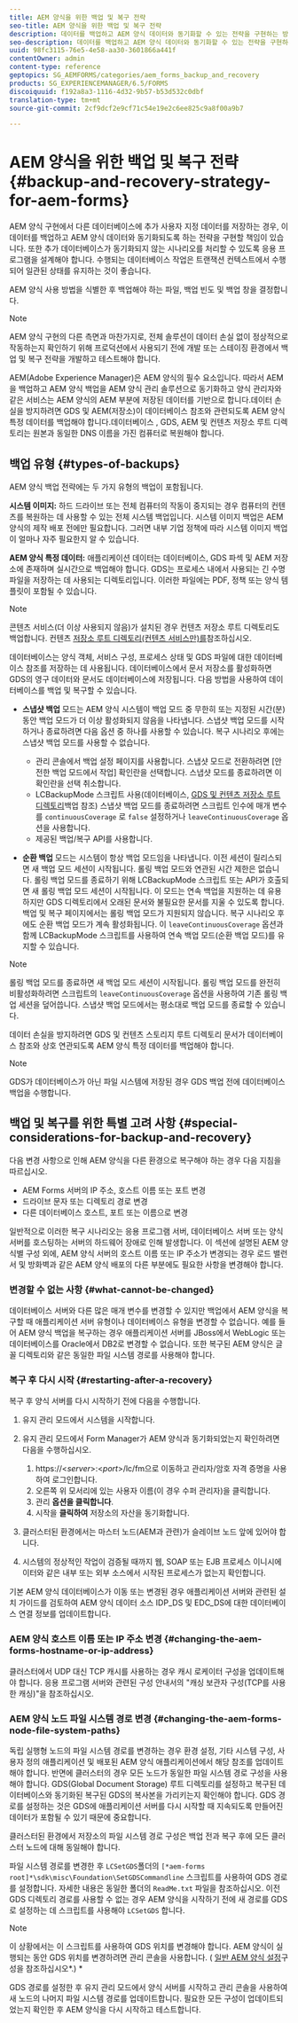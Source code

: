 ```yaml
---
title: AEM 양식을 위한 백업 및 복구 전략
seo-title: AEM 양식을 위한 백업 및 복구 전략
description: 데이터를 백업하고 AEM 양식 데이터와 동기화할 수 있는 전략을 구현하는 방법을 알아봅니다.
seo-description: 데이터를 백업하고 AEM 양식 데이터와 동기화할 수 있는 전략을 구현하는 방법을 알아봅니다.
uuid: 98fc3115-76e5-4e58-aa30-3601866a441f
contentOwner: admin
content-type: reference
geptopics: SG_AEMFORMS/categories/aem_forms_backup_and_recovery
products: SG_EXPERIENCEMANAGER/6.5/FORMS
discoiquuid: f192a8a3-1116-4d32-9b57-b53d532c0dbf
translation-type: tm+mt
source-git-commit: 2cf9dcf2e9cf71c54e19e2c6ee825c9a8f00a9b7

---
```



# AEM 양식을 위한 백업 및 복구 전략{#backup-and-recovery-strategy-for-aem-forms}

AEM 양식 구현에서 다른 데이터베이스에 추가 사용자 지정 데이터를 저장하는 경우, 이 데이터를 백업하고 AEM 양식 데이터와 동기화되도록 하는 전략을 구현할 책임이 있습니다. 또한 추가 데이터베이스가 동기화되지 않는 시나리오를 처리할 수 있도록 응용 프로그램을 설계해야 합니다. 수행되는 데이터베이스 작업은 트랜잭션 컨텍스트에서 수행되어 일관된 상태를 유지하는 것이 좋습니다.

AEM 양식 사용 방법을 식별한 후 백업해야 하는 파일, 백업 빈도 및 백업 창을 결정합니다.

>[!NOTE]
>
>AEM 양식 구현의 다른 측면과 마찬가지로, 전체 솔루션이 데이터 손실 없이 정상적으로 작동하는지 확인하기 위해 프로덕션에서 사용되기 전에 개발 또는 스테이징 환경에서 백업 및 복구 전략을 개발하고 테스트해야 합니다.

AEM(Adobe Experience Manager)은 AEM 양식의 필수 요소입니다. 따라서 AEM을 백업하고 AEM 양식 백업을 AEM 양식 관리 솔루션으로 동기화하고 양식 관리자와 같은 서비스는 AEM 양식의 AEM 부분에 저장된 데이터를 기반으로 합니다.데이터 손실을 방지하려면 GDS 및 AEM(저장소)이 데이터베이스 참조와 관련되도록 AEM 양식 특정 데이터를 백업해야 합니다.데이터베이스 , GDS, AEM 및 컨텐츠 저장소 루트 디렉토리는 원본과 동일한 DNS 이름을 가진 컴퓨터로 복원해야 합니다.

## 백업 유형 {#types-of-backups}

AEM 양식 백업 전략에는 두 가지 유형의 백업이 포함됩니다.

**시스템 이미지:** 하드 드라이브 또는 전체 컴퓨터의 작동이 중지되는 경우 컴퓨터의 컨텐츠를 복원하는 데 사용할 수 있는 전체 시스템 백업입니다. 시스템 이미지 백업은 AEM 양식의 제작 배포 전에만 필요합니다. 그러면 내부 기업 정책에 따라 시스템 이미지 백업이 얼마나 자주 필요한지 알 수 있습니다.

**AEM 양식 특정 데이터:** 애플리케이션 데이터는 데이터베이스, GDS 파섹 및 AEM 저장소에 존재하며 실시간으로 백업해야 합니다. GDS는 프로세스 내에서 사용되는 긴 수명 파일을 저장하는 데 사용되는 디렉토리입니다. 이러한 파일에는 PDF, 정책 또는 양식 템플릿이 포함될 수 있습니다.

>[!NOTE]
>
>콘텐츠 서비스(더 이상 사용되지 않음)가 설치된 경우 컨텐츠 저장소 루트 디렉토리도 백업합니다. 컨텐츠 [저장소 루트 디렉토리(컨텐츠 서비스만)를](/help/forms/using/admin-help/files-back-recover.md#content-storage-root-directory-content-services-only)참조하십시오.

데이터베이스는 양식 객체, 서비스 구성, 프로세스 상태 및 GDS 파일에 대한 데이터베이스 참조를 저장하는 데 사용됩니다. 데이터베이스에서 문서 저장소를 활성화하면 GDS의 영구 데이터와 문서도 데이터베이스에 저장됩니다. 다음 방법을 사용하여 데이터베이스를 백업 및 복구할 수 있습니다.

* **스냅샷 백업** 모드는 AEM 양식 시스템이 백업 모드 중 무한히 또는 지정된 시간(분) 동안 백업 모드가 더 이상 활성화되지 않음을 나타냅니다. 스냅샷 백업 모드를 시작하거나 종료하려면 다음 옵션 중 하나를 사용할 수 있습니다. 복구 시나리오 후에는 스냅샷 백업 모드를 사용할 수 없습니다.

   * 관리 콘솔에서 백업 설정 페이지를 사용합니다. 스냅샷 모드로 전환하려면 [안전한 백업 모드에서 작업] 확인란을 선택합니다. 스냅샷 모드를 종료하려면 이 확인란을 선택 취소합니다.
   * LCBackupMode 스크립트 사용(데이터베이스, [GDS 및 컨텐츠 저장소 루트 디렉토리](/help/forms/using/admin-help/backing-aem-forms-data.md#back-up-the-database-gds-aem-repository-and-content-storage-root-directories)백업 참조) 스냅샷 백업 모드를 종료하려면 스크립트 인수에 매개 변수를 `continuousCoverage` 로 `false` 설정하거나 `leaveContinuousCoverage` 옵션을 사용합니다.
   * 제공된 백업/복구 API를 사용합니다. <!-- Fix broken link(see AEM forms API Reference section on AEM Forms Help and Tutorials page).-->

* **순환 백업** 모드는 시스템이 항상 백업 모드임을 나타냅니다. 이전 세션이 릴리스되면 새 백업 모드 세션이 시작됩니다. 롤링 백업 모드와 연관된 시간 제한은 없습니다. 롤링 백업 모드를 종료하기 위해 LCBackupMode 스크립트 또는 API가 호출되면 새 롤링 백업 모드 세션이 시작됩니다. 이 모드는 연속 백업을 지원하는 데 유용하지만 GDS 디렉토리에서 오래된 문서와 불필요한 문서를 지울 수 있도록 합니다. 백업 및 복구 페이지에서는 롤링 백업 모드가 지원되지 않습니다. 복구 시나리오 후에도 순환 백업 모드가 계속 활성화됩니다. 이 `leaveContinuousCoverage` 옵션과 함께 LCBackupMode 스크립트를 사용하여 연속 백업 모드(순환 백업 모드)를 유지할 수 있습니다.

>[!NOTE]
>
>롤링 백업 모드를 종료하면 새 백업 모드 세션이 시작됩니다. 롤링 백업 모드를 완전히 비활성화하려면 스크립트의 `leaveContinuousCoverage` 옵션을 사용하여 기존 롤링 백업 세션을 덮어씁니다. 스냅샷 백업 모드에서는 평소대로 백업 모드를 종료할 수 있습니다.

데이터 손실을 방지하려면 GDS 및 컨텐츠 스토리지 루트 디렉토리 문서가 데이터베이스 참조와 상호 연관되도록 AEM 양식 특정 데이터를 백업해야 합니다.

>[!NOTE]
>
>GDS가 데이터베이스가 아닌 파일 시스템에 저장된 경우 GDS 백업 전에 데이터베이스 백업을 수행합니다.

## 백업 및 복구를 위한 특별 고려 사항 {#special-considerations-for-backup-and-recovery}

다음 변경 사항으로 인해 AEM 양식을 다른 환경으로 복구해야 하는 경우 다음 지침을 따르십시오.

* AEM Forms 서버의 IP 주소, 호스트 이름 또는 포트 변경
* 드라이브 문자 또는 디렉토리 경로 변경
* 다른 데이터베이스 호스트, 포트 또는 이름으로 변경

일반적으로 이러한 복구 시나리오는 응용 프로그램 서버, 데이터베이스 서버 또는 양식 서버를 호스팅하는 서버의 하드웨어 장애로 인해 발생합니다. 이 섹션에 설명된 AEM 양식별 구성 외에, AEM 양식 서버의 호스트 이름 또는 IP 주소가 변경되는 경우 로드 밸런서 및 방화벽과 같은 AEM 양식 배포의 다른 부분에도 필요한 사항을 변경해야 합니다.

### 변경할 수 없는 사항 {#what-cannot-be-changed}

데이터베이스 서버와 다른 많은 매개 변수를 변경할 수 있지만 백업에서 AEM 양식을 복구할 때 애플리케이션 서버 유형이나 데이터베이스 유형을 변경할 수 없습니다. 예를 들어 AEM 양식 백업을 복구하는 경우 애플리케이션 서버를 JBoss에서 WebLogic 또는 데이터베이스를 Oracle에서 DB2로 변경할 수 없습니다. 또한 복구된 AEM 양식은 글꼴 디렉토리와 같은 동일한 파일 시스템 경로를 사용해야 합니다.

### 복구 후 다시 시작 {#restarting-after-a-recovery}

복구 후 양식 서버를 다시 시작하기 전에 다음을 수행합니다.

1. 유지 관리 모드에서 시스템을 시작합니다.
1. 유지 관리 모드에서 Form Manager가 AEM 양식과 동기화되었는지 확인하려면 다음을 수행하십시오.

   1. https://&lt;*server*>:&lt;*port*>/lc/fm으로 이동하고 관리자/암호 자격 증명을 사용하여 로그인합니다.
   1. 오른쪽 위 모서리에 있는 사용자 이름(이 경우 수퍼 관리자)을 클릭합니다.
   1. 관리 **옵션을 클릭합니다**.
   1. 시작을 **클릭하여** 저장소의 자산을 동기화합니다.

1. 클러스터된 환경에서는 마스터 노드(AEM과 관련)가 슬레이브 노드 앞에 있어야 합니다.
1. 시스템의 정상적인 작업이 검증될 때까지 웹, SOAP 또는 EJB 프로세스 이니시에이터와 같은 내부 또는 외부 소스에서 시작된 프로세스가 없는지 확인합니다.

기본 AEM 양식 데이터베이스가 이동 또는 변경된 경우 애플리케이션 서버와 관련된 설치 가이드를 검토하여 AEM 양식 데이터 소스 IDP_DS 및 EDC_DS에 대한 데이터베이스 연결 정보를 업데이트합니다.

### AEM 양식 호스트 이름 또는 IP 주소 변경 {#changing-the-aem-forms-hostname-or-ip-address}

클러스터에서 UDP 대신 TCP 캐시를 사용하는 경우 캐시 로케이터 구성을 업데이트해야 합니다. 응용 프로그램 서버와 관련된 구성 안내서의 &quot;캐싱 보관자 구성(TCP를 사용한 캐싱)&quot;을 참조하십시오.

### AEM 양식 노드 파일 시스템 경로 변경 {#changing-the-aem-forms-node-file-system-paths}

독립 실행형 노드의 파일 시스템 경로를 변경하는 경우 환경 설정, 기타 시스템 구성, 사용자 정의 애플리케이션 및 배포된 AEM 양식 애플리케이션에서 해당 참조를 업데이트해야 합니다. 반면에 클러스터의 경우 모든 노드가 동일한 파일 시스템 경로 구성을 사용해야 합니다. GDS(Global Document Storage) 루트 디렉토리를 설정하고 복구된 데이터베이스와 동기화된 복구된 GDS의 복사본을 가리키는지 확인해야 합니다. GDS 경로를 설정하는 것은 GDS에 애플리케이션 서버를 다시 시작할 때 지속되도록 만들어진 데이터가 포함될 수 있기 때문에 중요합니다.

클러스터된 환경에서 저장소의 파일 시스템 경로 구성은 백업 전과 복구 후에 모든 클러스터 노드에 대해 동일해야 합니다.

파일 시스템 경로를 변경한 후 `LCSetGDS`폴더의 `[*aem-forms root]*\sdk\misc\Foundation\SetGDSCommandline` 스크립트를 사용하여 GDS 경로를 설정합니다. 자세한 내용은 동일한 폴더의 `ReadMe.txt` 파일을 참조하십시오. 이전 GDS 디렉토리 경로를 사용할 수 없는 경우 AEM 양식을 시작하기 전에 새 경로를 GDS로 설정하는 데 스크립트를 사용해야 `LCSetGDS` 합니다.

>[!NOTE]
>
>이 상황에서는 이 스크립트를 사용하여 GDS 위치를 변경해야 합니다. AEM 양식이 실행되는 동안 GDS 위치를 변경하려면 관리 콘솔을 사용합니다. ( [일반 AEM 양식 설정](/help/forms/using/admin-help/configure-general-aem-forms-settings.md#configure-general-aem-forms-settings)구성을 참조하십시오*.) *

GDS 경로를 설정한 후 유지 관리 모드에서 양식 서버를 시작하고 관리 콘솔을 사용하여 새 노드의 나머지 파일 시스템 경로를 업데이트합니다. 필요한 모든 구성이 업데이트되었는지 확인한 후 AEM 양식을 다시 시작하고 테스트합니다.
